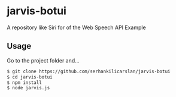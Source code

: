 # jarvis-botui
A repository like Siri for of the Web Speech API Example

## Usage

Go to the project folder and...

```bash
$ git clone https://github.com/serhankilicarslan/jarvis-botui
$ cd jarvis-botui
$ npm install
$ node jarvis.js
```
